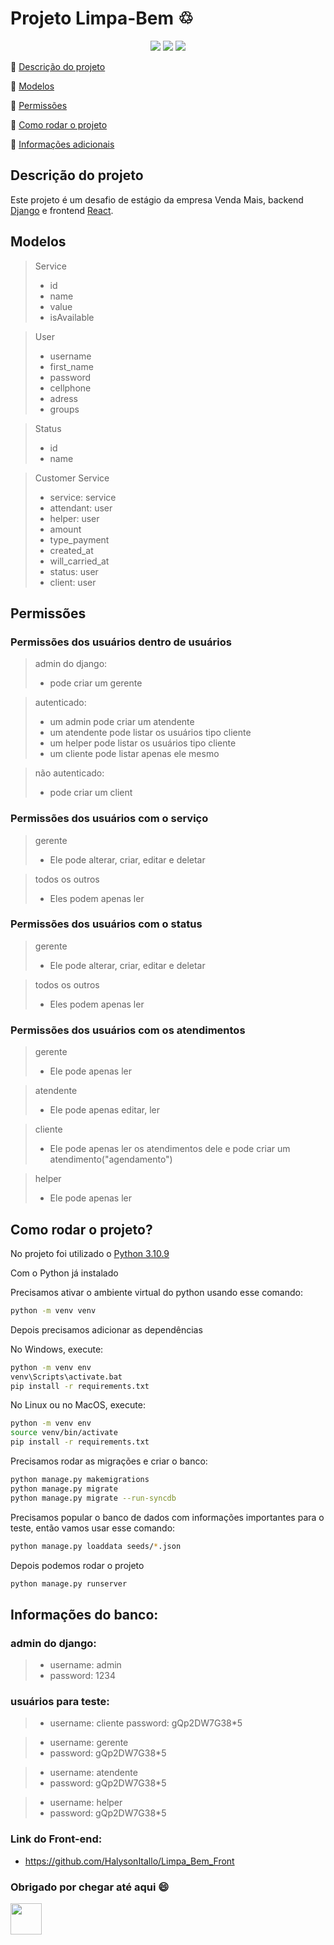 # Projeto Limpa-Bem ♲ 

<p align="center">
  <img src="https://img.shields.io/badge/Django-092E20?style=for-the-badge&logo=django&logoColor=white"/>
  <img src="https://img.shields.io/badge/GitHub-100000?style=for-the-badge&logo=github&logoColor=white"/>
  <img src="https://img.shields.io/badge/Python-3776AB?style=for-the-badge&logo=python&logoColor=white" />
</p>

:small_blue_diamond: [Descrição do projeto](#descrição-do-projeto)

:small_blue_diamond: [Modelos](#modelos)

:small_blue_diamond: [Permissões](#permissões)

:small_blue_diamond: [Como rodar o projeto](#como-rodar-o-projeto)

:small_blue_diamond: [Informações adicionais](#informações-do-banco)

## Descrição do projeto
Este projeto é um desafio de estágio da empresa Venda Mais, backend [Django](https://www.djangoproject.com/) e frontend [React](https://pt-br.reactjs.org/).


## Modelos
> Service 
> - id
> - name
> - value
> - isAvailable

> User
> - username
> - first_name
> - password
> - cellphone
> - adress
> - groups

> Status
> - id
> - name

> Customer Service
>  - service: service
>  - attendant: user
>  - helper: user
>  - amount
>  - type_payment
>  - created_at
>  - will_carried_at
>  - status: user 
>  - client: user

## Permissões 

### Permissões dos usuários dentro de usuários

> admin do django:
> - pode criar um gerente

> autenticado:
> - um admin pode criar um atendente
> - um atendente pode listar os usuários tipo cliente
> - um helper pode listar os usuários tipo cliente
> - um cliente pode listar apenas ele mesmo

> não autenticado:
> - pode criar um client
 
### Permissões dos usuários com o serviço
> gerente
> - Ele pode alterar, criar, editar e deletar

> todos os outros
> - Eles podem apenas ler 

### Permissões dos usuários com o status
> gerente
> - Ele pode alterar, criar, editar e deletar

> todos os outros
> - Eles podem apenas ler 

### Permissões dos usuários com os atendimentos
> gerente
> - Ele pode apenas ler 

> atendente
> - Ele pode apenas editar, ler

> cliente 
>  - Ele pode apenas ler os atendimentos dele e pode criar um atendimento("agendamento")

> helper
> - Ele pode apenas ler


## Como rodar o projeto?

No projeto foi utilizado o [Python 3.10.9](https://www.python.org/downloads/)

Com o Python já instalado 

Precisamos ativar o ambiente virtual do python usando esse comando:

```sh
python -m venv venv
```

Depois precisamos adicionar as dependências

No Windows, execute:

```sh
python -m venv env
venv\Scripts\activate.bat
pip install -r requirements.txt
```

No Linux ou no MacOS, execute:
```sh
python -m venv env
source venv/bin/activate
pip install -r requirements.txt
```

Precisamos rodar as migrações e criar o banco:

```sh
python manage.py makemigrations                                 
python manage.py migrate
python manage.py migrate --run-syncdb 
```

Precisamos popular o banco de dados com informações importantes para o teste, então vamos usar esse comando:

```sh
python manage.py loaddata seeds/*.json
```

Depois podemos rodar o projeto
```sh
python manage.py runserver
```

## Informações do banco:
### admin do django:
> - username: admin
> - password: 1234

### usuários para teste:
> - username: cliente
> password: gQp2DW7G38*5

> - username: gerente
> - password: gQp2DW7G38*5

> - username: atendente
> - password: gQp2DW7G38*5

> - username: helper
> - password: gQp2DW7G38*5


### Link do Front-end:
- https://github.com/HalysonItallo/Limpa_Bem_Front


### Obrigado por chegar até aqui 😄

<img src="https://camo.githubusercontent.com/4f373cf8f1fdb8657ba7147239c7a5c4a29573c0f2bb0620d0508286a303a24d/68747470733a2f2f692e696d6775722e636f6d2f55304d354e4e6f2e706e67" height="50px">